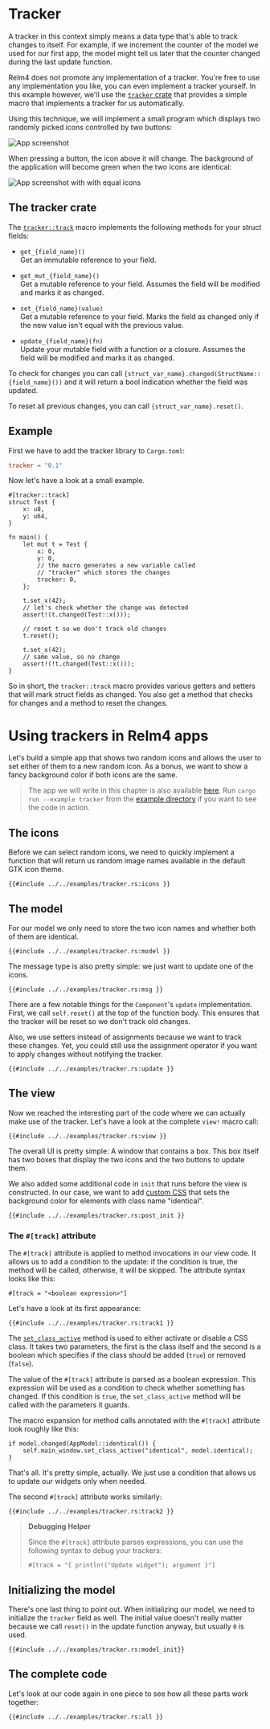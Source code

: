 # Tracker

A tracker in this context simply means a data type that's able to track changes to itself. For example, if we increment the counter of the model we used for our first app, the model might tell us later that the counter changed during the last update function.

Relm4 does not promote any implementation of a tracker. You're free to use any implementation you like, you can even implement a tracker yourself. In this example however, we'll use the [`tracker` crate](https://docs.rs/tracker/latest/tracker/) that provides a simple macro that implements a tracker for us automatically.

Using this technique, we will implement a small program which displays two randomly picked icons controlled by two buttons:

![App screenshot](img/screenshots/tracker-dark-1.png)

When pressing a button, the icon above it will change. The background of the application will become green when the two icons are identical:

![App screenshot with with equal icons](img/screenshots/tracker-dark-2.png)


## The tracker crate

The [`tracker::track`](https://docs.rs/tracker/latest/tracker/attr.track.html) macro implements the following methods for your struct fields:

+ `get_{field_name}()`  
  Get an immutable reference to your field.

+ `get_mut_{field_name}()`  
  Get a mutable reference to your field. Assumes the field will be modified and marks it as changed.

+ `set_{field_name}(value)`  
  Get a mutable reference to your field. Marks the field as changed only if the new value isn't equal with the previous value.

+ `update_{field_name}(fn)`  
  Update your mutable field with a function or a closure. Assumes the field will be modified and marks it as changed.

To check for changes you can call `{struct_var_name}.changed(StructName::{field_name}())` and it will return a bool indication whether the field was updated.

To reset all previous changes, you can call `{struct_var_name}.reset()`.

## Example

First we have to add the tracker library to `Cargo.toml`:
```toml
tracker = "0.1"
```

Now let's have a look at a small example.

```rust,no_run,noplayground
#[tracker::track]
struct Test {
    x: u8,
    y: u64,
}

fn main() {
    let mut t = Test {
        x: 0,
        y: 0,
        // the macro generates a new variable called
        // "tracker" which stores the changes
        tracker: 0,
    };

    t.set_x(42);
    // let's check whether the change was detected
    assert!(t.changed(Test::x()));

    // reset t so we don't track old changes
    t.reset();
 
    t.set_x(42);
    // same value, so no change
    assert!(!t.changed(Test::x()));
}
```

So in short, the `tracker::track` macro provides various getters and setters that will mark struct fields as changed. You also get a method that checks for changes and a method to reset the changes.

# Using trackers in Relm4 apps

Let's build a simple app that shows two random icons and allows the user to set either of them to a new random icon. As a bonus, we want to show a fancy background color if both icons are the same.

> The app we will write in this chapter is also available [here](https://github.com/Relm4/Relm4/blob/main/examples/tracker.rs). Run `cargo run --example tracker` from the [example directory](https://github.com/Relm4/Relm4/tree/main/examples) if you want to see the code in action.

## The icons

Before we can select random icons, we need to quickly implement a function that will return us random image names available in the default GTK icon theme.

```rust,no_run,noplayground
{{#include ../../examples/tracker.rs:icons }}
```

## The model

For our model we only need to store the two icon names and whether both of them are identical.

```rust,no_run,noplayground
{{#include ../../examples/tracker.rs:model }}
```

The message type is also pretty simple: we just want to update one of the icons.

```rust,no_run,noplayground
{{#include ../../examples/tracker.rs:msg }}
```

There are a few notable things for the `Component`'s `update` implementation.
First, we call `self.reset()` at the top of the function body. This ensures that the tracker will be reset so we don't track old changes.

Also, we use setters instead of assignments because we want to track these changes. Yet, you could still use the assignment operator if you want to apply changes without notifying the tracker.

```rust,no_run,noplayground
{{#include ../../examples/tracker.rs:update }}
```

## The view

Now we reached the interesting part of the code where we can actually make use of the tracker. Let's have a look at the complete `view!` macro call:

```rust,no_run,noplayground
{{#include ../../examples/tracker.rs:view }}
```

The overall UI is pretty simple: A window that contains a box. This box itself has two boxes that display the two icons and the two buttons to update them.

We also added some additional code in `init` that runs before the view is constructed. In our case, we want to add [custom CSS](https://docs.gtk.org/gtk4/css-properties.html) that sets the background color for elements with class name "identical".

```rust,no_run,noplayground
{{#include ../../examples/tracker.rs:post_init }}
```


### The `#[track]` attribute

The `#[track]` attribute is applied to method invocations in our view code. It allows us to add a condition to the update: if the condition is true, the method will be called, otherwise, it will be skipped. The attribute syntax looks like this:

```rust,no_run,noplayground
#[track = "<boolean expression>"]
```

Let's have a look at its first appearance:

```rust,no_run,noplayground
{{#include ../../examples/tracker.rs:track1 }}
```

The [`set_class_active`](https://docs.rs/relm4/latest/relm4/trait.RelmWidgetExt.html#tymethod.set_class_active) method is used to either activate or disable a CSS class. It takes two parameters, the first is the class itself and the second is a boolean which specifies if the class should be added (`true`) or removed (`false`).

The value of the `#[track]` attribute is parsed as a boolean expression. This expression will be used  as a condition to check whether something has changed. If this condition is `true`, the `set_class_active` method will be called with the parameters it guards.

The macro expansion for method calls annotated with the `#[track]` attribute look roughly like this:

```rust,no_run,noplayground
if model.changed(AppModel::identical()) {
    self.main_window.set_class_active("identical", model.identical);
}
```

That's all. It's pretty simple, actually. We just use a condition that allows us to update our widgets only when needed.

The second `#[track]` attribute works similarly:

```rust,no_run,noplayground
{{#include ../../examples/tracker.rs:track2 }}
```

> **Debugging Helper**
>
> Since the `#[track]` attribute parses expressions, you can use the following syntax to debug your trackers:
>
> `#[track = "{ println!("Update widget"); argument }"]`

## Initializing the model

There's one last thing to point out. When initializing our model, we need to initialize the `tracker` field as well. The initial value doesn't really matter because we call `reset()` in the update function anyway, but usually `0` is used.

```rust,no_run,noplayground
{{#include ../../examples/tracker.rs:model_init}}
```

## The complete code

Let's look at our code again in one piece to see how all these parts work together:

```rust,no_run,noplayground
{{#include ../../examples/tracker.rs:all }}
```
